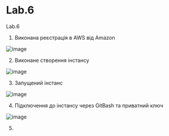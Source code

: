 # Lab.6
Lab.6

1. Виконана реєстрація в AWS від Amazon

![image](https://user-images.githubusercontent.com/46502035/201804109-5ed1fe0f-5cd5-482a-be59-5d582340d5fd.png)

2. Виконане створення інстансу

![image](https://user-images.githubusercontent.com/46502035/201804991-fc5ffd17-7ee5-4f7d-8c35-2efd9e66362b.png)

3. Запущений інстанс

![image](https://user-images.githubusercontent.com/46502035/201811196-11206609-9a49-4815-b634-9b02a5a6c557.png)

4. Підключення до інстансу через GitBash та приватний ключ 

![image](https://user-images.githubusercontent.com/46502035/201813192-af0cf20d-4567-40b2-8895-6b4329792a60.png)

5.
